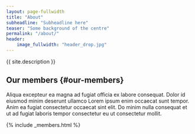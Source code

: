 ```yaml
---
layout: page-fullwidth
title: "About"
subheadline: "Subheadline here"
teaser: "Some background of the centre"
permalink: "/about/"
header:
    image_fullwidth: "header_drop.jpg"
---
```


{{ site.description }}

## Our members {#our-members}

Aliqua excepteur ea magna ad fugiat officia ex labore consequat. Dolor id eiusmod minim deserunt ullamco Lorem ipsum enim occaecat sunt tempor. Anim ea fugiat consectetur occaecat sint elit. Do minim nulla consequat et ut ad fugiat laboris tempor consectetur eu ut consectetur mollit.

{% include _members.html %}